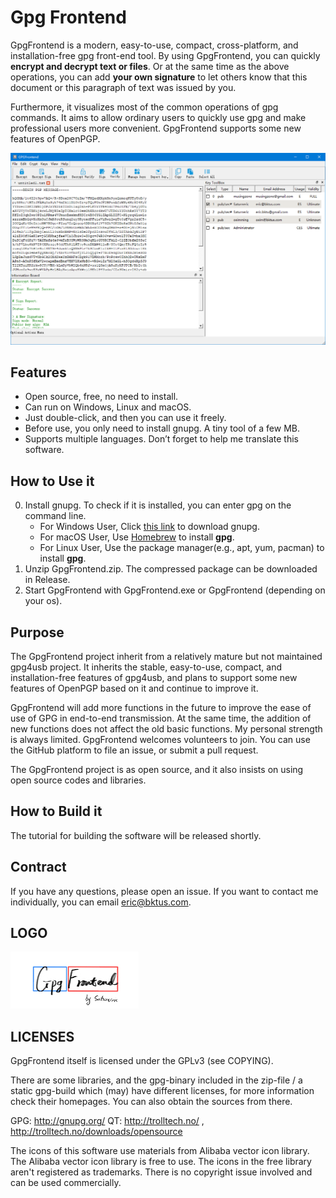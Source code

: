 # Gpg Frontend

GpgFrontend is a modern, easy-to-use, compact, cross-platform, and installation-free gpg front-end tool. By using
GpgFrontend, you can quickly **encrypt and decrypt text or files**. Or at the same time as the above operations, you can
add
**your own signature** to let others know that this document or this paragraph of text was issued by you.

Furthermore, it visualizes most of the common operations of gpg commands. It aims to allow ordinary users to quickly use
gpg and make professional users more convenient. GpgFrontend supports some new features of OpenPGP.

![Main ScreenShot](https://github.com/saturneric/Blob/blob/master/screenshots/main.png?raw=true)

## Features

- Open source, free, no need to install.
- Can run on Windows, Linux and macOS.
- Just double-click, and then you can use it freely.
- Before use, you only need to install gnupg. A tiny tool of a few MB.
- Supports multiple languages. Don’t forget to help me translate this software.

## How to Use it

0. Install gnupg. To check if it is installed, you can enter gpg on the command line.
    - For Windows User, Click [this link](https://gnupg.org/ftp/gcrypt/binary/gnupg-w32-2.3.1_20210420.exe) to download
      gnupg.
    - For macOS User, Use [Homebrew](https://brew.sh/) to install **gpg**.
    - For Linux User, Use the package manager(e.g., apt, yum, pacman) to install **gpg**.
1. Unzip GpgFrontend.zip. The compressed package can be downloaded in Release.
2. Start GpgFrontend with GpgFrontend.exe or GpgFrontend (depending on your os).

## Purpose

The GpgFrontend project inherit from a relatively mature but not maintained gpg4usb project. It inherits the stable,
easy-to-use, compact, and installation-free features of gpg4usb, and plans to support some new features of OpenPGP based
on it and continue to improve it.

GpgFrontend will add more functions in the future to improve the ease of use of GPG in end-to-end transmission. At the
same time, the addition of new functions does not affect the old basic functions. My personal strength is always
limited. GpgFrontend welcomes volunteers to join. You can use the GitHub platform to file an issue, or submit a pull
request.

The GpgFrontend project is as open source, and it also insists on using open source codes and libraries.

## How to Build it

The tutorial for building the software will be released shortly.

## Contract

If you have any questions, please open an issue. If you want to contact me individually, you can email eric@bktus.com.


## LOGO
![Main ScreenShot](https://github.com/saturneric/Blob/blob/master/logos/GpgFrontend-logo.jpg?raw=true)

## LICENSES

GpgFrontend itself is licensed under the GPLv3 (see COPYING).

There are some libraries, and the gpg-binary included in the zip-file / a static gpg-build which (may) have different
licenses, for more information check their homepages. You can also obtain the sources from there.

GPG: http://gnupg.org/
QT: http://trolltech.no/ , http://trolltech.no/downloads/opensource

The icons of this software use materials from Alibaba vector icon library. The Alibaba vector icon library is free to
use. The icons in the free library aren't registered as trademarks. There is no copyright issue involved and can be used
commercially.

